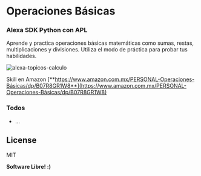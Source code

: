 # Operaciones Básicas
### Alexa SDK Python con APL


Aprende y practica operaciones básicas matemáticas como sumas, restas, multiplicaciones y divisiones.
Utiliza el modo de práctica para probar tus habilidades.

![alexa-topicos-calculo](http://vakito.com/mti/assets/alexa-operaciones-basicas.JPG)



Skill en Amazon
[**https://www.amazon.com.mx/PERSONAL-Operaciones-Básicas/dp/B07R8GR1W8**](https://www.amazon.com.mx/PERSONAL-Operaciones-Básicas/dp/B07R8GR1W8)


### Todos

 - ...

License
----

MIT



**Software Libre! :)**
